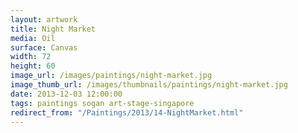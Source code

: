```yaml
---
layout: artwork
title: Night Market
media: Oil
surface: Canvas
width: 72
height: 60
image_url: /images/paintings/night-market.jpg
image_thumb_url: /images/thumbnails/paintings/night-market.jpg
date: 2013-12-03 12:00:00
tags: paintings sogan art-stage-singapore
redirect_from: "/Paintings/2013/14-NightMarket.html"
---
```


